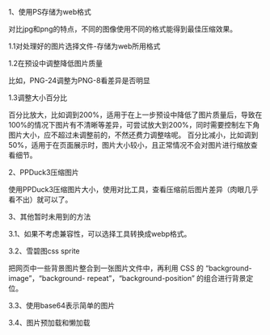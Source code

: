 1、使用PS存储为web格式

对比jpg和png的特点，不同的图像使用不同的格式能得到最佳压缩效果。

1.1对处理好的图片选择文件-存储为web所用格式

1.2在预设中调整降低图片质量

比如，PNG-24调整为PNG-8看差异是否明显

1.3调整大小百分比

百分比放大，比如调到200%，适用于在上一步预设中降低了图片质量后，导致在100%的情况下图片有不清晰等差异，可尝试放大到200%，同时需要控制左下角图片大小，应不超过未调整前的，不然还费力调整啥呢。
百分比减小，比如调到50%，适用于在页面展示时，图片大小较小，且正常情况不会对图片进行缩放查看细节。

2、PPDuck3压缩图片

使用PPDuck3压缩图片大小，使用对比工具，查看压缩前后图片差异（肉眼几乎看不出）就可以了。

3、其他暂时未用到的方法

3.1、如果不考虑兼容性，可以选择工具转换成webp格式。

3.2、雪碧图css sprite

把网页中一些背景图片整合到一张图片文件中，再利用 CSS 的 “background-image”，“background- repeat”，“background-position” 的组合进行背景定位。

3.3、使用base64表示简单的图片

3.4、图片预加载和懒加载

